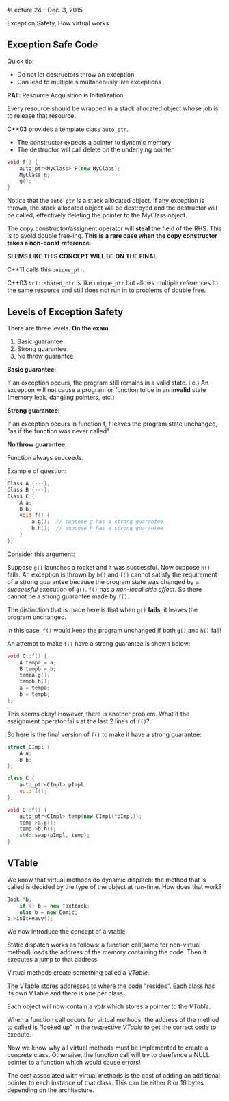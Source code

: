 #Lecture 24 - Dec. 3, 2015

Exception Safety, How virtual works

## Exception Safe Code

Quick tip:

* Do not let destructors throw an exception
* Can lead to multiple simultaneously live exceptions

**RAII**: Resource Acquisition is Initialization

Every resource should be wrapped in a stack allocated object whose job is to release that resource.

C++03 provides a template class `auto_ptr`.

* The constructor expects a pointer to dynamic memory
* The destructor will call delete on the underlying pointer

```cpp
void f() {
    auto_ptr<MyClass> P(new MyClass);
    MyClass q;
    g();
}
```

Notice that the `auto_ptr` is a stack allocated object. If any exception is thrown, the stack allocated object will be destroyed and the destructor will be called, effectively deleting the pointer to the MyClass object.

The copy constructor/assignent operator will **steal** the field of the RHS. This is to avoid double free-ing. **This is a rare case when the copy constructor takes a non-const reference**.

**SEEMS LIKE THIS CONCEPT WILL BE ON THE FINAL**

C++11 calls this `unique_ptr`.

C++03 `tr1::shared_ptr` is like `unique_ptr` but allows multiple references to the same resource and still does not run in to problems of double free.

## Levels of Exception Safety

There are three levels. **On the exam**

1. Basic guarantee
2. Strong guarantee
3. No throw guarantee 

**Basic guarantee**:

If an exception occurs, the program still remains in a valid state. i.e.) An exception will not cause a program or function to be in an **invalid** state (memory leak, dangling pointers, etc.)

**Strong guarantee**:

If an exception occurs in function f, f leaves the program state unchanged, "as if the function was never called".

**No throw guarantee**:

Function always succeeds.


Example of question:

```cpp
Class A {---};
Class B {---};
Class C {
    A a;
    B b;
    void f() {
        a.g();  // suppose g has a strong guarantee
        b.h();  // suppose h has a strong guarantee
    }
};
```

Consider this argument:

Suppose `g()` launches a rocket and it was successful. Now suppose `h()` fails. An exception is thrown by `h()` and `f()` cannot satisfy the requirement of a strong guarantee because the program state was changed by a *successful* execution of `g()`.  `f()` has a *non-local side effect*. So there cannot be a strong guarantee made by `f()`.

The distinction that is made here is that when `g()` **fails**, it leaves the program unchanged. 

In this case, `f()` would keep the program unchanged if both `g()` and `h()` fail!

An attempt to make `f()` have a strong guarantee is shown below:

```cpp
void C::f() {
    A tempa = a;
    B tempb = b;
    tempa.g();
    tempb.h();
    a = tempa;
    b = tempb;
};
```

This seems okay! However, there is another problem. What if the assignment operator fails at the last 2 lines of `f()`?

So here is the final version of `f()` to make it have a strong guarantee:

```cpp
struct CImpl {
    A a;
    B b;
};

class C {
    auto_ptr<CImpl> pImpl;
    void f();
};

void C::f() {
    auto_ptr<CImpl> temp(new CImpl(*pImpl));
    temp->a.g();
    temp->b.h();
    std::swap(pImpl, temp);
}
```

## VTable

We know that virtual methods do dynamic dispatch: the method that is called is decided by the type of the object at run-time. How does that work?

```cpp
Book *b;
    if () b = new Textbook;
    else b = new Comic;
b->isItHeavy();
```

We now introduce the concept of a vtable. 

Static dispatch works as follows: a function call(same for non-virtual method) loads the address of the memory containing the code. Then it executes a jump to that address. 

Virtual methods create something called a *VTable*.

The VTable stores addresses to where the code "resides". Each class has its own VTable and there is one per class.

Each object will now contain a *vptr* which stores a pointer to the *VTable*.

When a function call occurs for virtual methods, the address of the method to called is "looked up" in the respective *VTable* to get the correct code to execute.

Now we know why all virtual methods must be implemented to create a concrete class. Otherwise, the function call will try to derefence a NULL pointer to a function which would cause errors!

The cost associated with virtual methods is the cost of adding an additional pointer to each instance of that class. This can be either 8 or 16 bytes depending on the architecture.
